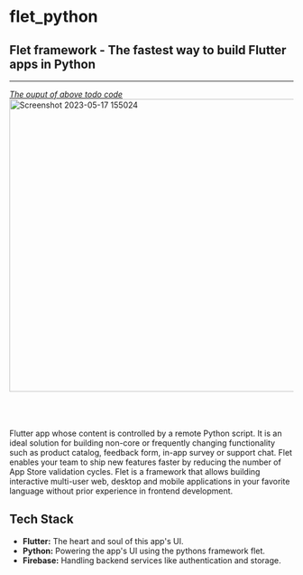 # flet_python
## Flet framework - The fastest way to build Flutter apps in Python

<hr>

<u><em>The ouput of above todo code</em></u><br>
<img width="518" alt="Screenshot 2023-05-17 155024" src="https://github.com/gaseer/flet_python/assets/85013312/9be7adf3-6c3b-4a99-b0c6-f8733bbca4a7">

<br><br>
<br>
Flutter app whose content is controlled by a remote Python script. It is an ideal solution for building non-core or frequently changing functionality such as product catalog, feedback form, in-app survey or support chat. Flet enables your team to ship new features faster by reducing the number of App Store validation cycles. Flet is a framework that allows building interactive multi-user web, desktop and mobile applications in your favorite language without prior experience in frontend development.

## Tech Stack

- **Flutter:** The heart and soul of this app's UI.
- **Python:** Powering the app's UI using the pythons framework flet.
- **Firebase:** Handling backend services like authentication and storage.
